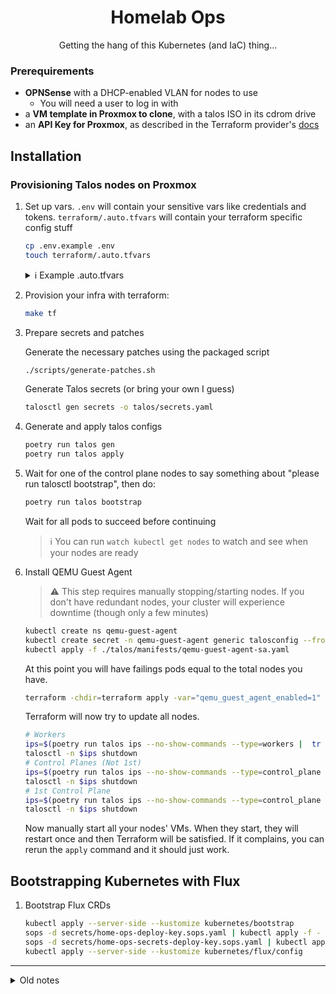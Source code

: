 <center>

# Homelab Ops

Getting the hang of this Kubernetes (and IaC) thing...

</center>

### Prerequirements

- **OPNSense** with a DHCP-enabled VLAN for nodes to use
    - You will need a user to log in with
- a **VM template in Proxmox to clone**, with a talos ISO in its cdrom drive
- an **API Key for Proxmox**, as described in the Terraform provider's [docs](https://registry.terraform.io/providers/Telmate/proxmox/latest/docs#creating-the-proxmox-user-and-role-for-terraform)

## Installation

### Provisioning Talos nodes on Proxmox

1. Set up vars. `.env` will contain your sensitive vars like credentials and tokens. `terraform/.auto.tfvars` will contain your terraform specific config stuff

    ```sh
    cp .env.example .env
    touch terraform/.auto.tfvars
    ```


    <details>
    <summary>
        ℹ️ Example .auto.tfvars
    </summary>

    ```
    bridge              = "vmbrX"
    pve_node            = "nodename"
    storage             = "zfsX"
    talos_template_name = "talos-node" # the name of the vm template with the talos iso in cdrom
    vlan_tag            = "69" # nice
    pve_tags            = "" # if any

    control_plane_nodes_count = 3
    control_plane_total_mem   = 12288
    worker_nodes_count        = 4
    workers_total_mem         = 53248
    ```
    </details>



1. Provision your infra with terraform:

    ```sh
    make tf
    ```

1. Prepare secrets and patches

    Generate the necessary patches using the packaged script

    ```sh
    ./scripts/generate-patches.sh
    ```

    Generate Talos secrets (or bring your own I guess)

    ```sh
    talosctl gen secrets -o talos/secrets.yaml
    ```

1. Generate and apply talos configs

    ```sh
    poetry run talos gen
    poetry run talos apply
    ```

1. Wait for one of the control plane nodes to say something about "please run talosctl bootstrap", then do:

    ```sh
    poetry run talos bootstrap
    ```

    Wait for all pods to succeed before continuing

    > ℹ️ You can run `watch kubectl get nodes` to watch and see when your nodes are ready



1. Install QEMU Guest Agent

    > ⚠️ This step requires manually stopping/starting nodes. If you don't have redundant nodes, your cluster will experience downtime (though only a few minutes)

    ```sh
    kubectl create ns qemu-guest-agent
    kubectl create secret -n qemu-guest-agent generic talosconfig --from-file=config="$TALOSCONFIG"
    kubectl apply -f ./talos/manifests/qemu-guest-agent-sa.yaml
    ```

    At this point you will have failings pods equal to the total nodes you have.

    ```sh
    terraform -chdir=terraform apply -var="qemu_guest_agent_enabled=1"
    ```

    Terraform will now try to update all nodes.

    ```sh
    # Workers
    ips=$(poetry run talos ips --no-show-commands --type=workers |  tr '\n' ',' | sed 's/,$//')
    talosctl -n $ips shutdown
    # Control Planes (Not 1st)
    ips=$(poetry run talos ips --no-show-commands --type=control_plane | tail -n -2 | tr '\n' ',' | sed 's/,$//')
    talosctl -n $ips shutdown
    # 1st Control Plane
    ips=$(poetry run talos ips --no-show-commands --type=control_plane | head -n 1 | tr '\n' ',' | sed 's/,$//')
    talosctl -n $ips shutdown
    ```

    Now manually start all your nodes' VMs. When they start, they will restart once and then Terraform will be satisfied. If it complains, you can rerun the `apply` command and it should just work.


## Bootstrapping Kubernetes with Flux

1. Bootstrap Flux CRDs

    ```sh
    kubectl apply --server-side --kustomize kubernetes/bootstrap
    sops -d secrets/home-ops-deploy-key.sops.yaml | kubectl apply -f -
    sops -d secrets/home-ops-secrets-deploy-key.sops.yaml | kubectl apply -f -
    kubectl apply --server-side --kustomize kubernetes/flux/config
    ```

---

<details><summary>Old notes</summary>


1. Install the Helm releases:

    > ℹ️ (To move to Flux)


    ```sh
    helm upgrade --install --create-namespace -n monitoring kube-prometheus-stack prometheus-community/kube-prometheus-stack
    ```

</details>
